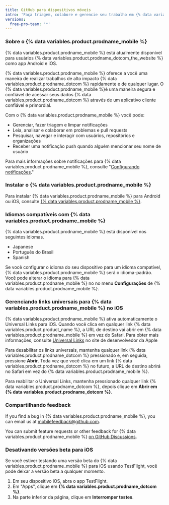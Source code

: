 ```yaml
---
title: GitHub para dispositivos móveis
intro: 'Faça triagem, colabore e gerencie seu trabalho em {% data variables.product.company_short %} do seu dispositivo móvel.'
versions:
  free-pro-team: '*'
---
```


### Sobre o {% data variables.product.prodname_mobile %}

{% data variables.product.prodname_mobile %} está atualmente disponível para usuários {% data variables.product.prodname_dotcom_the_website %} como app Android e iOS.

{% data variables.product.prodname_mobile %} oferece a você uma maneira de realizar trabalhos de alto impacto {% data variables.product.prodname_dotcom %} rapidamente e de qualquer lugar. O {% data variables.product.prodname_mobile %}é uma maneira segura e confiável de acessar seus dados {% data variables.product.prodname_dotcom %} através de um aplicativo cliente confiável e primordial.

Com o {% data variables.product.prodname_mobile %} você pode:
- Gerenciar, fazer triagem e limpar notificações
- Leia, analisar e colaborar em problemas e pull requests
- Pesquisar, navegar e interagir com usuários, repositórios e organizações
- Receber uma notificação push quando alguém mencionar seu nome de usuário

Para mais informações sobre notificações para {% data variables.product.prodname_mobile %}, consulte "[Configurando notificações](/github/managing-subscriptions-and-notifications-on-github/configuring-notifications#enabling-push-notifications-with-github-for-mobile)."

### Instalar o {% data variables.product.prodname_mobile %}

Para instalar {% data variables.product.prodname_mobile %} para Android ou iOS, consulte [{% data variables.product.prodname_mobile %}](https://github.com/mobile).

### Idiomas compatíveis com {% data variables.product.prodname_mobile %}

{% data variables.product.prodname_mobile %} está disponível nos seguintes idiomas.

- Japanese
- Português do Brasil
- Spanish

Se você configurar o idioma do seu dispositivo para um idioma compatível, {% data variables.product.prodname_mobile %} será o idioma-padrão. Você pode alterar o idioma para {% data variables.product.prodname_mobile %} no no menu **Configurações** de {% data variables.product.prodname_mobile %}.

### Gerenciando links universais para {% data variables.product.prodname_mobile %} no iOS

{% data variables.product.prodname_mobile %} ativa automaticamente o Universal Links para iOS. Quando você clica em qualquer link {% data variables.product.product_name %}, a URL de destino vai abrir em {% data variables.product.prodname_mobile %} em vez do Safari. Para obter mais informações, consulte [Universal Links](https://developer.apple.com/ios/universal-links/)  no site de desenvolvedor da Apple

Para desabilitar os links universais, mantenha qualquer link {% data variables.product.prodname_dotcom %} pressionado e, em seguida, pressione **Abrir**. Toda vez que você clica em um link {% data variables.product.prodname_dotcom %} no futuro, a URL de destino abrirá no Safari em vez do {% data variables.product.prodname_mobile %}.

Para reabilitar o Universal Links, mantenha pressionado qualquer link {% data variables.product.prodname_dotcom %}, depois clique em **Abrir em {% data variables.product.prodname_dotcom %}**.

### Compartilhando feedback

If you find a bug in {% data variables.product.prodname_mobile %}, you can email us at <a href="mailto:mobilefeedback@github.com">mobilefeedback@github.com</a>.

You can submit feature requests or other feedback for {% data variables.product.prodname_mobile %} [on GitHub Discussions](https://github.com/github/feedback/discussions?discussions_q=category%3A%22Mobile+Feedback%22).

### Desativando versões beta para iOS

Se você estiver testando uma versão beta do {% data variables.product.prodname_mobile %} para iOS usando TestFlight, você pode deixar a versão beta a qualquer momento.

1. Em seu dispositivo iOS, abra o app TestFlight.
2. Em "Apps", clique em **{% data variables.product.prodname_dotcom %}**.
3. Na parte inferior da página, clique em **Interromper testes**.
